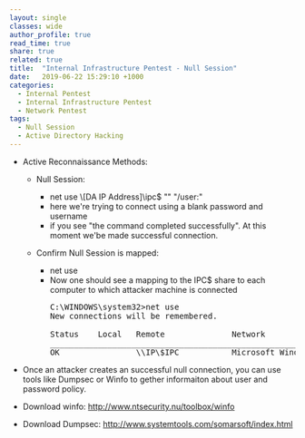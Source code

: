 ```yaml
---
layout: single
classes: wide
author_profile: true
read_time: true
share: true
related: true
title:  "Internal Infrastructure Pentest - Null Session"
date:   2019-06-22 15:29:10 +1000
categories:
  - Internal Pentest
  - Internal Infrastructure Pentest
  - Network Pentest
tags:
  - Null Session
  - Active Directory Hacking
---
```


- Active Reconnaissance Methods:
  - Null Session:
    - net use \\[DA IP Address]\ipc$ "" "/user:"
    - here we're trying to connect using a blank password and username
    - if you see "the command completed successfully". At this moment we'be made successful connection.
  
  - Confirm Null Session is mapped:
    - net use
    - Now one should see a mapping to the IPC$ share to each computer to which attacker machine is connected
      <pre>
      C:\WINDOWS\system32>net use
      New connections will be remembered.
      
      Status    Local   Remote              Network
      ______________________________________________________
      OK                \\IP\$IPC           Microsoft Windows Network
      </pre>
      
- Once an attacker creates an successful null connection, you can use tools like Dumpsec or Winfo to gether informaiton about user and password policy. 

- Download winfo: http://www.ntsecurity.nu/toolbox/winfo
- Download Dumpsec: http://www.systemtools.com/somarsoft/index.html

 
